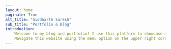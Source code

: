 ```yaml
---
layout: home
paginate: True
alt_title: "Siddharth Suresh"
sub_title: "Portfolio & Blog"
introduction: 
    Welcome to my blog and portfolio! I use this platform to showcase my projects but also to express and address topics that interest me. Hope you take away something useful! 
    Navigate this website using the menu option on the upper right corner.
---
```

